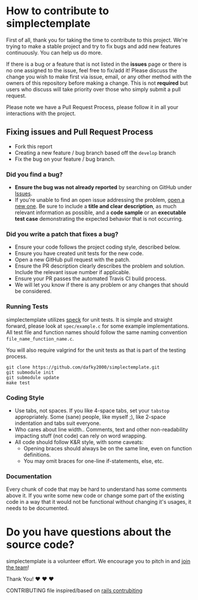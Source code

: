 # How to contribute to simplectemplate

First of all, thank you for taking the time to contribute to this project. We're trying to make a stable project and try to fix bugs and add new features continuously. You can help us do more.

If there is a bug or a feature that is not listed in the **issues** page or there is no one assigned to the issue, feel free to fix/add it! Please discuss the change you wish to make first via issue, email, or any other method with the owners of this repository before making a change. This is not **required** but users who discuss will take priority over those who simply submit a pull request.

Please note we have a Pull Request Process, please follow it in all your interactions with the project.

## Fixing issues and Pull Request Process

* Fork this report
* Creating a new feature / bug branch based off the `develop` branch
* Fix the bug on your feature / bug branch.

### **Did you find a bug?**

* **Ensure the bug was not already reported** by searching on GitHub under [Issues](https://github.com/dafky2000/simplectemplate/issues).
* If you're unable to find an open issue addressing the problem, [open a new one](https://github.com/dafky2000/simplectemplate/issues/new). Be sure to include a **title and clear description**, as much relevant information as possible, and a **code sample** or an **executable test case** demonstrating the expected behavior that is not occurring.

### **Did you write a patch that fixes a bug?**

* Ensure your code follows the project coding style, described below.
* Ensure you have created unit tests for the new code.
* Open a new GitHub pull request with the patch.
* Ensure the PR description clearly describes the problem and solution. Include the relevant issue number if applicable.
* Ensure your PR passes the automated Travis CI build process.
* We will let you know if there is any problem or any changes that should be considered.

### Running Tests

simplectemplate utilizes [speck](https://github.com/compiler-dept/speck) for unit tests. It is simple and straight forward, please look at `spec/example.c` for some example implementations. All test file and function names should follow the same naming convention `file_name_function_name.c`.

You will also require valgrind for the unit tests as that is part of the testing process.

```shell
git clone https://github.com/dafky2000/simplectemplate.git
git submodule init
git submodule update
make test
```

### **Coding Style**

* Use tabs, not spaces. If you like 4-space tabs, set your ```tabstop``` appropriately. Some (sane) people, like myself ;), like 2-space indentation and tabs suit everyone.
* Who cares about line width.. Comments, text and other non-readability impacting stuff (not code) can rely on word wrapping.
* All code should follow K&R style, with some caveats:
  * Opening braces should always be on the same line, even on function definitions.
  * You may omit braces for one-line if-statements, else, etc.
  
### Documentation

Every chunk of code that may be hard to understand has some comments above it. If you write some new code or change some part of the existing code in a way that it would not be functional without changing it's usages, it needs to be documented.

# **Do you have questions about the source code?**

simplectemplate is a volunteer effort. We encourage you to pitch in and [join the team](https://github.com/dafky2000/simplectemplate/graphs/contributors)!

Thank You! :heart: :heart: :heart:

CONTRIBUTING file inspired/based on [rails contrubiting](https://github.com/rails/rails/blob/master/CONTRIBUTING.md)
